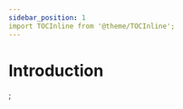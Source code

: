 ```yaml
---
sidebar_position: 1
import TOCInline from '@theme/TOCInline';
---
```


# Introduction

<TOCInline toc={toc} />;